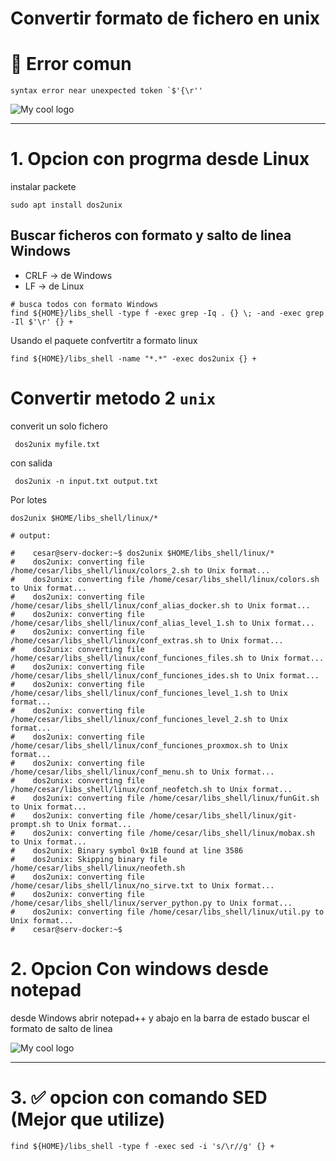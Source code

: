 # Convertir formato de fichero en unix


# 🔴 Error comun
```shell
syntax error near unexpected token `$'{\r''
```
<img src="https://i.imgur.com/F2A8tke.png" alt="My cool logo"/>

-- --





# 1. Opcion con progrma desde Linux

instalar packete
```shell
sudo apt install dos2unix
```


## Buscar ficheros con formato y salto de linea Windows
- CRLF -> de Windows
- LF   -> de Linux

```shell
# busca todos con formato Windows
find ${HOME}/libs_shell -type f -exec grep -Iq . {} \; -and -exec grep -Il $'\r' {} +
```

Usando el paquete confvertitr a formato linux
```shell
find ${HOME}/libs_shell -name "*.*" -exec dos2unix {} +
```




# Convertir  metodo 2 `unix`

converit un solo fichero
```shell
 dos2unix myfile.txt
```

con salida
```shell
 dos2unix -n input.txt output.txt
```


Por lotes
```shell
dos2unix $HOME/libs_shell/linux/*

# output:

#    cesar@serv-docker:~$ dos2unix $HOME/libs_shell/linux/*
#    dos2unix: converting file /home/cesar/libs_shell/linux/colors_2.sh to Unix format...
#    dos2unix: converting file /home/cesar/libs_shell/linux/colors.sh to Unix format...
#    dos2unix: converting file /home/cesar/libs_shell/linux/conf_alias_docker.sh to Unix format...
#    dos2unix: converting file /home/cesar/libs_shell/linux/conf_alias_level_1.sh to Unix format...
#    dos2unix: converting file /home/cesar/libs_shell/linux/conf_extras.sh to Unix format...
#    dos2unix: converting file /home/cesar/libs_shell/linux/conf_funciones_files.sh to Unix format...
#    dos2unix: converting file /home/cesar/libs_shell/linux/conf_funciones_ides.sh to Unix format...
#    dos2unix: converting file /home/cesar/libs_shell/linux/conf_funciones_level_1.sh to Unix format...
#    dos2unix: converting file /home/cesar/libs_shell/linux/conf_funciones_level_2.sh to Unix format...
#    dos2unix: converting file /home/cesar/libs_shell/linux/conf_funciones_proxmox.sh to Unix format...
#    dos2unix: converting file /home/cesar/libs_shell/linux/conf_menu.sh to Unix format...
#    dos2unix: converting file /home/cesar/libs_shell/linux/conf_neofetch.sh to Unix format...
#    dos2unix: converting file /home/cesar/libs_shell/linux/funGit.sh to Unix format...
#    dos2unix: converting file /home/cesar/libs_shell/linux/git-prompt.sh to Unix format...
#    dos2unix: converting file /home/cesar/libs_shell/linux/mobax.sh to Unix format...
#    dos2unix: Binary symbol 0x1B found at line 3586
#    dos2unix: Skipping binary file /home/cesar/libs_shell/linux/neofeth.sh
#    dos2unix: converting file /home/cesar/libs_shell/linux/no_sirve.txt to Unix format...
#    dos2unix: converting file /home/cesar/libs_shell/linux/server_python.py to Unix format...
#    dos2unix: converting file /home/cesar/libs_shell/linux/util.py to Unix format...
#    cesar@serv-docker:~$

```


# 2. Opcion Con windows desde notepad

desde Windows  abrir notepad++ y abajo en la barra de estado  buscar el formato
de salto de linea

<img src="https://i.imgur.com/ThW3oFy.png" alt="My cool logo"/>

-- --

# 3. ✅ opcion con comando SED (Mejor que utilize)

```shell
find ${HOME}/libs_shell -type f -exec sed -i 's/\r//g' {} +
```
